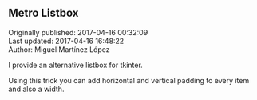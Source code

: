 ## Metro Listbox  
Originally published: 2017-04-16 00:32:09  
Last updated: 2017-04-16 16:48:22  
Author: Miguel Martínez López  
  
I provide an alternative listbox for tkinter.

Using this trick you can add horizontal and vertical padding to every item and also a width.